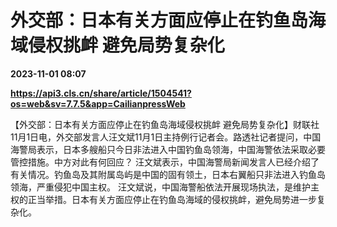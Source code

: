 # 外交部：日本有关方面应停止在钓鱼岛海域侵权挑衅 避免局势复杂化

**2023-11-01 08:07**

**https://api3.cls.cn/share/article/1504541?os=web&sv=7.7.5&app=CailianpressWeb**

【外交部：日本有关方面应停止在钓鱼岛海域侵权挑衅 避免局势复杂化】财联社11月1日电，外交部发言人汪文斌11月1日主持例行记者会。路透社记者提问，中国海警局表示，日本多艘船只今日非法进入中国钓鱼岛领海，中国海警依法采取必要管控措施。中方对此有何回应？ 汪文斌表示，中国海警局新闻发言人已经介绍了有关情况。钓鱼岛及其附属岛屿是中国的固有领土，日本右翼船只非法进入钓鱼岛领海，严重侵犯中国主权。 汪文斌说，中国海警船依法开展现场执法，是维护主权的正当举措。日本有关方面应停止在钓鱼岛海域的侵权挑衅，避免局势进一步复杂化。